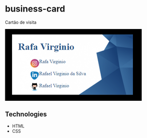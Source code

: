 # business-card
 Cartão de visita

<img src="./images/business-card-img.png">

## Technologies

- HTML
- CSS
